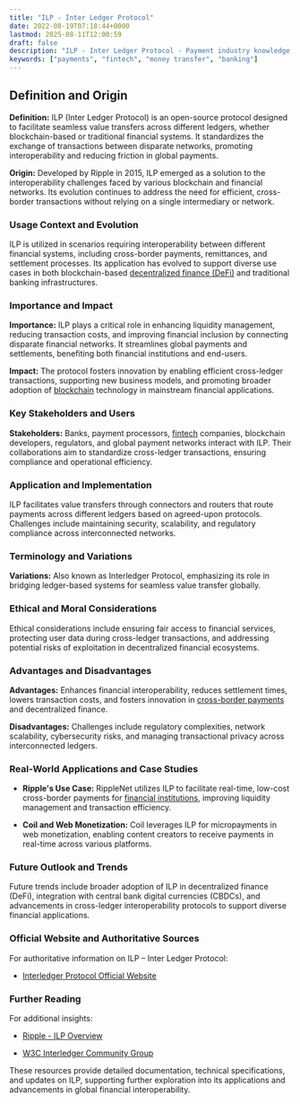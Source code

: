 ```yaml
---
title: "ILP - Inter Ledger Protocol"
date: 2022-08-19T07:18:44+0000
lastmod: 2025-08-11T12:00:59
draft: false
description: "ILP - Inter Ledger Protocol - Payment industry knowledge and insights"
keywords: ["payments", "fintech", "money transfer", "banking"]
---
```


## Definition and Origin

**Definition:** ILP (Inter Ledger Protocol) is an open-source protocol designed to facilitate seamless value transfers across different ledgers, whether blockchain-based or traditional financial systems. It standardizes the exchange of transactions between disparate networks, promoting interoperability and reducing friction in global payments.

**Origin:** Developed by Ripple in 2015, ILP emerged as a solution to the interoperability challenges faced by various blockchain and financial networks. Its evolution continues to address the need for efficient, cross-border transactions without relying on a single intermediary or network.

### Usage Context and Evolution

ILP is utilized in scenarios requiring interoperability between different financial systems, including cross-border payments, remittances, and settlement processes. Its application has evolved to support diverse use cases in both blockchain-based [decentralized finance (DeFi)](https://faisalkhanllc.xyz/resources/payments-wiki/d/decentralized-finance-defi/) and traditional banking infrastructures.

### Importance and Impact

**Importance:** ILP plays a critical role in enhancing liquidity management, reducing transaction costs, and improving financial inclusion by connecting disparate financial networks. It streamlines global payments and settlements, benefiting both financial institutions and end-users.

**Impact:** The protocol fosters innovation by enabling efficient cross-ledger transactions, supporting new business models, and promoting broader adoption of [blockchain](https://faisalkhanllc.xyz/resources/payments-wiki/b/blockchain/) technology in mainstream financial applications.

### Key Stakeholders and Users

**Stakeholders:** Banks, payment processors, [fintech](https://faisalkhanllc.xyz/resources/payments-wiki/f/fintech/) companies, blockchain developers, regulators, and global payment networks interact with ILP. Their collaborations aim to standardize cross-ledger transactions, ensuring compliance and operational efficiency.

### Application and Implementation

ILP facilitates value transfers through connectors and routers that route payments across different ledgers based on agreed-upon protocols. Challenges include maintaining security, scalability, and regulatory compliance across interconnected networks.

### Terminology and Variations

**Variations:** Also known as Interledger Protocol, emphasizing its role in bridging ledger-based systems for seamless value transfer globally.

### Ethical and Moral Considerations

Ethical considerations include ensuring fair access to financial services, protecting user data during cross-ledger transactions, and addressing potential risks of exploitation in decentralized financial ecosystems.

### Advantages and Disadvantages

**Advantages:** Enhances financial interoperability, reduces settlement times, lowers transaction costs, and fosters innovation in [cross-border payments](https://faisalkhanllc.xyz/resources/payments-wiki/c/cross-border-payments-2/) and decentralized finance.

**Disadvantages:** Challenges include regulatory complexities, network scalability, cybersecurity risks, and managing transactional privacy across interconnected ledgers.

### Real-World Applications and Case Studies

- **Ripple's Use Case:** RippleNet utilizes ILP to facilitate real-time, low-cost cross-border payments for [financial institutions](https://faisalkhanllc.xyz/resources/payments-wiki/f/financial-institution-fi/), improving liquidity management and transaction efficiency.

- **Coil and Web Monetization:** Coil leverages ILP for micropayments in web monetization, enabling content creators to receive payments in real-time across various platforms.

### Future Outlook and Trends

Future trends include broader adoption of ILP in decentralized finance (DeFi), integration with central bank digital currencies (CBDCs), and advancements in cross-ledger interoperability protocols to support diverse financial applications.

### Official Website and Authoritative Sources

For authoritative information on ILP – Inter Ledger Protocol:

- [Interledger Protocol Official Website](https://interledger.org)

### Further Reading

For additional insights:

- [Ripple - ILP Overview](https://ripple.com/interledger-protocol)

- [W3C Interledger Community Group](https://www.w3.org/community/interledger)

These resources provide detailed documentation, technical specifications, and updates on ILP, supporting further exploration into its applications and advancements in global financial interoperability.